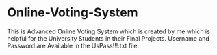 # Online-Voting-System
This is Advanced Online Voting System which is created by me which is helpful for the University Students in their Final Projects.
Username and Password are Available in the UsPass!!!.txt file.
